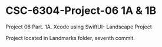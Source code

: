 # CSC-6304-Project-06 1A & 1B
Project 06 Part. 1A. Xcode using SwiftUI- Landscape Project

Project located in Landmarks folder, seventh commit.
